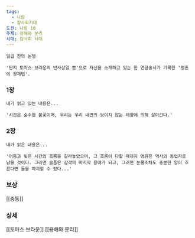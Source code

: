 ```yaml
---
tags:
  - 나방
  - 참사회시대
도전: 나방 10
주제: 용해와 분리
시대: 참사회 시대
---
```




```
일곱 잔의 논쟁

'단지 토마스 브라운의 반사상일 뿐'으로 자신을 소개하고 있는 한 연금술사가 기록한 '영혼의 정제법'.
```
### 1장

```
내가 읽고 있는 내용은...

'시간은 순수한 불꽃이며, 우리는 우리 내면의 보이지 않는 태양에 의해 살아간다.'
```
### 2장

```
내가 읽은 내용은...

'어둠과 빛은 시간의 흐름을 갈라놓았으며, 그 흐름이 다할 때까지 영원은 역사의 동업자로 남을 것이다. 그러면 슬픔은 감각의 마지막 용매가 되고, 그러면 눈물조차도 충분한 양이 흐른다면 돌을 파괴할 수 있다...'
```


### 보상

[[충동]]

### 상세

[[토마스 브라운]]
[[용해와 분리]]